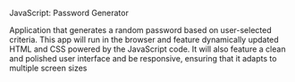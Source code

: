 JavaScript: Password Generator

Application that generates a random password based on user-selected criteria. 
This app will run in the browser and feature dynamically updated HTML and CSS powered by the JavaScript code. 
It will also feature a clean and polished user interface and be responsive, ensuring that it adapts to multiple screen sizes
